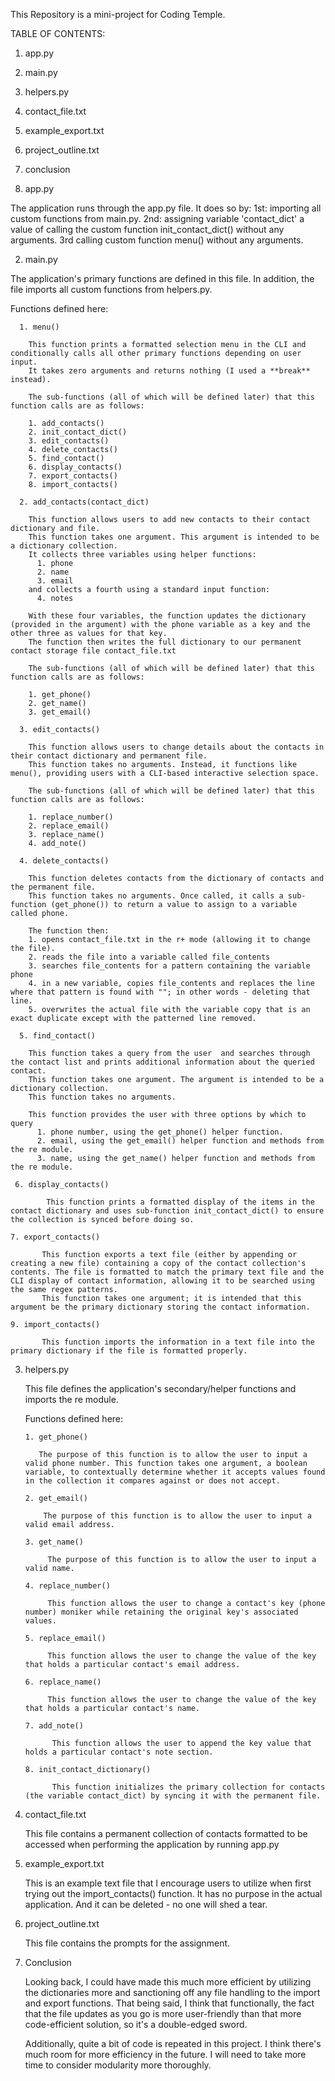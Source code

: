 This Repository is a mini-project for Coding Temple. 

TABLE OF CONTENTS:
1. app.py
2. main.py
3. helpers.py
4. contact_file.txt
5. example_export.txt
6. project_outline.txt
7. conclusion


1. app.py

  The application runs through the app.py file. It does so by:
  1st: importing all custom functions from main.py.
  2nd: assigning variable 'contact_dict' a value of calling the custom function init_contact_dict() without any arguments.
  3rd calling custom function menu() without any arguments.

2. main.py

  The application's primary functions are defined in this file. In addition, the file imports all custom functions from helpers.py.
  
  Functions defined here:
  
      1. menu()
    
        This function prints a formatted selection menu in the CLI and conditionally calls all other primary functions depending on user input.
        It takes zero arguments and returns nothing (I used a **break** instead).
    
        The sub-functions (all of which will be defined later) that this function calls are as follows:
    
        1. add_contacts()
        2. init_contact_dict()
        3. edit_contacts()
        4. delete_contacts()
        5. find_contact()
        6. display_contacts()
        7. export_contacts()
        8. import_contacts()
        
      2. add_contacts(contact_dict)
      
        This function allows users to add new contacts to their contact dictionary and file.
        This function takes one argument. This argument is intended to be a dictionary collection.
        It collects three variables using helper functions:
          1. phone
          2. name
          3. email
        and collects a fourth using a standard input function:
          4. notes
        
        With these four variables, the function updates the dictionary (provided in the argument) with the phone variable as a key and the other three as values for that key.
        The function then writes the full dictionary to our permanent contact storage file contact_file.txt
    
        The sub-functions (all of which will be defined later) that this function calls are as follows:
    
        1. get_phone()
        2. get_name()
        3. get_email()
    
      3. edit_contacts()
    
        This function allows users to change details about the contacts in their contact dictionary and permanent file.
        This function takes no arguments. Instead, it functions like menu(), providing users with a CLI-based interactive selection space. 
    
        The sub-functions (all of which will be defined later) that this function calls are as follows:
    
        1. replace_number()
        2. replace_email()
        3. replace_name()
        4. add_note()
    
      4. delete_contacts()
    
        This function deletes contacts from the dictionary of contacts and the permanent file.
        This function takes no arguments. Once called, it calls a sub-function (get_phone()) to return a value to assign to a variable called phone.
    
        The function then:
        1. opens contact_file.txt in the r+ mode (allowing it to change the file).
        2. reads the file into a variable called file_contents
        3. searches file_contents for a pattern containing the variable phone
        4. in a new variable, copies file_contents and replaces the line where that pattern is found with ""; in other words - deleting that line.
        5. overwrites the actual file with the variable copy that is an exact duplicate except with the patterned line removed.
    
      5. find_contact()
    
        This function takes a query from the user  and searches through the contact list and prints additional information about the queried contact. 
        This function takes one argument. The argument is intended to be a dictionary collection.
        This function takes no arguments.
    
        This function provides the user with three options by which to query
          1. phone number, using the get_phone() helper function.
          2. email, using the get_email() helper function and methods from the re module.
          3. name, using the get_name() helper function and methods from the re module.
          
     6. display_contacts()
    
            This function prints a formatted display of the items in the contact dictionary and uses sub-function init_contact_dict() to ensure the collection is synced before doing so.
    
    7. export_contacts()
    
           This function exports a text file (either by appending or creating a new file) containing a copy of the contact collection's contents. The file is formatted to match the primary text file and the CLI display of contact information, allowing it to be searched using the same regex patterns.
           This function takes one argument; it is intended that this argument be the primary dictionary storing the contact information.
    
    9. import_contacts()
    
           This function imports the information in a text file into the primary dictionary if the file is formatted properly.

3. helpers.py

   This file defines the application's secondary/helper functions and imports the re module.

   Functions defined here:

       1. get_phone()

          The purpose of this function is to allow the user to input a valid phone number. This function takes one argument, a boolean variable, to contextually determine whether it accepts values found in the collection it compares against or does not accept. 

       2. get_email()

           The purpose of this function is to allow the user to input a valid email address.
   
       3. get_name()
   
            The purpose of this function is to allow the user to input a valid name.
   
       4. replace_number()

            This function allows the user to change a contact's key (phone number) moniker while retaining the original key's associated values.
   
       5. replace_email()

            This function allows the user to change the value of the key that holds a particular contact's email address.

       6. replace_name()

            This function allows the user to change the value of the key that holds a particular contact's name.

       7. add_note()

             This function allows the user to append the key value that holds a particular contact's note section.

       8. init_contact_dictionary()

             This function initializes the primary collection for contacts (the variable contact_dict) by syncing it with the permanent file.

   
4. contact_file.txt

   This file contains a permanent collection of contacts formatted to be accessed when performing the application by running app.py 

5. example_export.txt

   This is an example text file that I encourage users to utilize when first trying out the import_contacts() function. It has no purpose in the actual application. And it can be deleted - no one will shed a tear.

   
6. project_outline.txt

   This file contains the prompts for the assignment.



7. Conclusion

   Looking back, I could have made this much more efficient by utilizing the dictionaries more and sanctioning off any file handling to the import and export functions.
   That being said, I think that functionally, the fact that the file updates as you go is more user-friendly than that more code-efficient solution, so it's a double-edged sword.

   Additionally, quite a bit of code is repeated in this project. I think there's much room for more efficiency in the future. I will need to take more time to consider modularity more thoroughly.
























    
      
      


